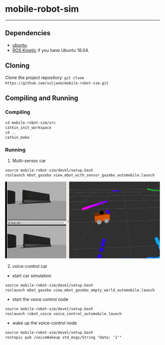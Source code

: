 # mobile-robot-sim

---

## Dependencies

* [ubuntu](https://www.ubuntu.com/download/desktop).
* [ROS Kinetic](http://wiki.ros.org/kinetic/Installation/Ubuntu) if you have Ubuntu 16.04.

## Cloning

Clone the project repository: `git clone https://github.com/suljaxm/mobile-robot-sim.git`

## Compiling and Running

### Compiling
```
cd mobile-robot-sim/src
catkin_init_workspace
cd ..
catkin_make
```

### Running

1. Multi-sensor car
```
source mobile-robot-sim/devel/setup.bash
roslaunch mbot_gazebo view_mbot_with_sensor_gazebo_automobile.launch 
```

<div align=center><img width="550" height="250" src="./sensors.gif"/></div>

2. voice-control car
- start car simulation
```
source mobile-robot-sim/devel/setup.bash
roslaunch mbot_gazebo view_mbot_gazebo_empty_world_automobile.launch 
```
- start the voice control node
```
source mobile-robot-sim/devel/setup.bash
roslaunch robot_voice voice_control_automobile.launch 
```
- wake up the voice-control node
```
source mobile-robot-sim/devel/setup.bash
rostopic pub /voiceWakeup std_msgs/String "data: '1'" 
```
